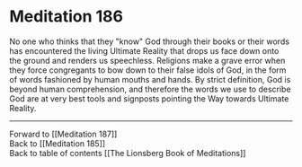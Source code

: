 # Meditation 186

No one who thinks that they "know" God through their books or their words has encountered the living Ultimate Reality that drops us face down onto the ground and renders us speechless. Religions make a grave error when they force congregants to bow down to their false idols of God, in the form of words fashioned by human mouths and hands. By strict definition, God is beyond human comprehension, and therefore the words we use to describe God are at very best tools and signposts pointing the Way towards Ultimate Reality. 

___

Forward to [[Meditation 187]]  
Back to [[Meditation 185]]  
Back to table of contents [[The Lionsberg Book of Meditations]]  